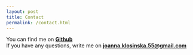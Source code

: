 ```yaml
---
layout: post
title: Contact
permalink: /contact.html
---
```


You can find me on <b>[Github]</b><br>
If you have any questions, write me on <b><u>joanna.klosinska.55@gmail.com</u></b>

[github]: https://github.com/JoannaKlosinska
